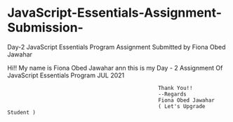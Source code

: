 # JavaScript-Essentials-Assignment-Submission-
Day-2 JavaScript Essentials Program Assignment Submitted by Fiona Obed Jawahar

Hi!! My name is Fiona Obed Jawahar ann this is my Day - 2 Assignment Of JavaScript Essentials Program JUL 2021 



                                                    Thank You!! 
                                                    --Regards
                                                    Fiona Obed Jawahar
                                                    ( Let's Upgrade Student )
